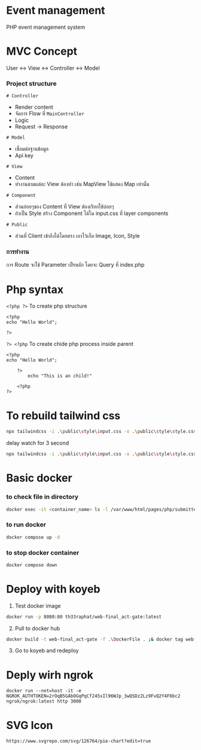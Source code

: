# Event management

PHP event management system

# MVC Concept

User <-> View <-> Controller <-> Model

### Project structure

`# Controller`  
- Render content
- จัดการ Flow ที่ `MainController`
- Logic
- Request -> Response

`# Model`  
- เชื่อมต่อฐานข้อมูล
- Api key

`# View`  
- Content
- ทำงานตามแต่ละ View ต้องทำ เช่น MapView ใช้แสดง Map เท่านั้น

`# Component`
- ส่วนย่อยๆของ Content ที่ View ต้องเรียกใช้บ่อยๆ
- ถ้าเป็น Style สร้าง Component ได้ใน input.css ที่ layer components

`# Public`
- ส่วนที่ Client เข้าถึงได้โดยตรง เอาไว้เก็บ Image, Icon, Style

### การทำงาน
การ Route จะใช้ Parameter เป็รหลัก โดยจะ Query ที่ index.php

# Php syntax

`<?php ?>` To create php structure
```
<?php 
echo "Hello World";

?>
```

`?> <?php` To create chide php process inside parent
```
<?php 
echo "Hello World";

    ?> 
        echo "This is an child!"

    <?php
?>
```

# To rebuild tailwind css

```bash
npx tailwindcss -i .\public\style\input.css -o .\public\style\style.css --watch
```

delay watch for 3 second

```bash
npx tailwindcss -i .\public\style\input.css -o .\public\style\style.css --watch --poll 3000
```

# Basic docker

### to check file in directory

```bash
docker exec -it <container_name> ls -l /var/www/html/pages/php/submitted.php
```

### to run docker

```bash
docker compose up -d
```

### to stop docker container

```bash
docker compose down
```

# Deploy with koyeb

1. Test docker image

```bash
docker run -p 8080:80 th33raphat/web-final_act-gate:latest
```

2. Pull to docker hub

```bash
docker build -t web-final_act-gate -f .\DockerFile . ;& docker tag web-final_act-gate th33raphat/web-final_act-gate:latest ;& docker push th33raphat/web-final_act-gate:latest
```

3. Go to koyeb and redeploy

# Deply wirh ngrok

```
docker run --net=host -it -e NGROK_AUTHTOKEN=2rOqB5GAbOGqPqCf245sIl96WJp_3wQSDz2Lz9FvQ2Y4F6bc2 ngrok/ngrok:latest http 3000
```

# SVG Icon

`
https://www.svgrepo.com/svg/126764/pie-chart?edit=true
`
